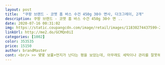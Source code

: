 ```yaml
---
layout: post 
title:  "쿠팡 브랜드 - 코멧 홈 바스 수건 450g 30수 면사, 다크그레이, 2개" 
description: 쿠팡 브랜드 - 코멧 홈 바스 수건 450g 30수 면 ..
date: 2020-07-16 00:31:02 
img: https://static.coupangcdn.com/image/retail/images/11830274437599-28392217-5b99-4943-8468-c07e6f4d8d0e.jpg 
linkUrl: http://me2.do/GCMQn0iI 
categories: [1002] 
color: 353535 
price: 15150 
author: brandMaster 
cont: <br/> >> 몇몇 보풀+먼지가 난다는 평을 보았는데, 아무래도 세탁이나 관리를 잘못해서 그런 것은 아닌가 싶습니다.<br/><br/>>> 아이들한테는 담요 크기이고, 성인은 몸에 충분하다고 느껴질 정도로 두를 수 있는 크기입니다.<br/><br/>>> 코멧 홈 핸드타올과 달리 바스타올에 붙은 로고 재질은 바스락거리는 소재라 저렴한 느낌이 듭니다.<br/> ( 비교 사진 첨부 )<br/>>> 화이트 색상은 뭔가 제가 생각했던 화이트 색상이 아니더군요.<br/> 다크그레이는 색이 고급스럽게 잘 나온 것 같습니다.<br/><br/><br/> - 냄새에 민감한 편인데, 바스타올 패키지를 열었을 때 화학 냄새가 나지 않아서 첫 느낌은 괜찮았습니다.<br/><br/><br/> - 면 100% 소재인 만큼 촉감은 괜찮습니다.<br/> 막 부드러운 것은 아니지만, 거슬릴 정도는 아닙니다.<br/><br/><br/> - 물기도 잘 흡수하고, 물기를 닦아낼 때의 촉감도 괜찮아서 자주 손이 갑니다.<br/><br/><br/> - 바스타올에 붙은 코멧 브랜드 로고의 재질이 바뀌면 더 좋을 것 같습니다.<br/><br/><br/> - 색상이 더 다양하게 나오면 좋겠습니다.<br/><br/><br/> - 일반 세탁도 하고 삶기도 하면서 지켜보았는데, 보풀이나 먼지는 아직 나지 않더군요.<br/><br/><br/> - 집에 있는 코멧 핸드타올과 크기를 비교했는데요, 핸드타올의 약 3배 정도 되는 크기입니다.<br/><br/><br/> - 처음에는 바스타올을 접어 놓으면 두께가 좀 있어보였는데, 계속 사용하다보니 두께 숨이 죽는 느낌이 들긴 합니다.<br/><br/><br/> - 코멧 홈 바스 타올은 화이트/다크 그레이 색상 모두 사용해봤는데, 개인적으로는 다크그레이 색상이 더 마음에 듭니다.<br/><br/><br/> - 특별한 디자인이나 문구가 박혀있지 않는 아주 깔끔한 기본 디자인의 바스타올입니다.<br/><br/>1.<br/> 제품 특징 ( 디자인, 크기, 소재 )<br/> 
---
```

 